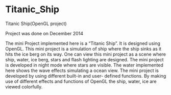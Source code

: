 # Titanic_Ship
Titanic Ship(OpenGL project)

Project was done on December 2014

The mini Project implemented here is a “Titanic Ship”. It is designed using OpenGL.
This mini project is a simulation of ship where the ship sinks as it hits the ice berg on its way.
One can view this mini project as a scene where ship, water, ice berg, stars and flash lighting
are designed. The mini project is developed in night mode where stars are visible. The water
implemented here shows the wave effects simulating a ocean view. The mini project is
developed by using different built-in and user- defined functions. By making use of different
effects and functions of OpenGL the ship, water, ice are viewed colorfully.

